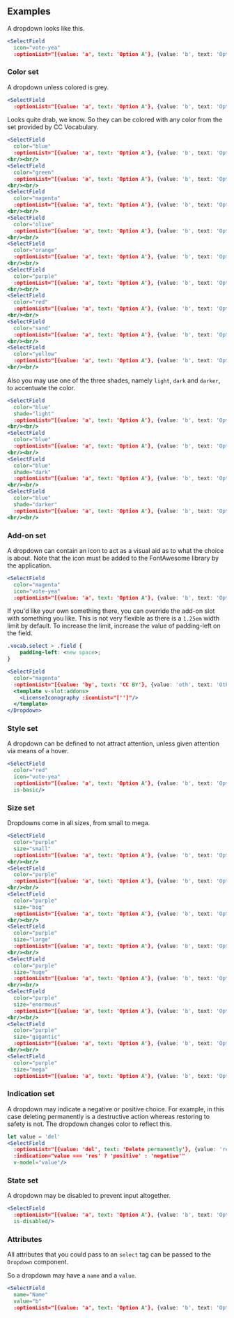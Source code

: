 ## Examples

A dropdown looks like this.

```jsx { "props": { "className": "no-i18n" } }
<SelectField
  icon="vote-yea"
  :optionList="[{value: 'a', text: 'Option A'}, {value: 'b', text: 'Option B'}]"/>
```

### Color set

A dropdown unless colored is grey.

```jsx { "props": { "className": "no-i18n" } }
<SelectField
  :optionList="[{value: 'a', text: 'Option A'}, {value: 'b', text: 'Option B'}]"/>
```

Looks quite drab, we know. So they can be colored with any color from the set 
provided by CC Vocabulary.

```jsx { "props": { "className": "no-i18n" } }
<SelectField
  color="blue"
  :optionList="[{value: 'a', text: 'Option A'}, {value: 'b', text: 'Option B'}]"/>
<br/><br/>
<SelectField
  color="green"
  :optionList="[{value: 'a', text: 'Option A'}, {value: 'b', text: 'Option B'}]"/>
<br/><br/>
<SelectField
  color="magenta"
  :optionList="[{value: 'a', text: 'Option A'}, {value: 'b', text: 'Option B'}]"/>
<br/><br/>
<SelectField
  color="olive"
  :optionList="[{value: 'a', text: 'Option A'}, {value: 'b', text: 'Option B'}]"/>
<br/><br/>
<SelectField
  color="orange"
  :optionList="[{value: 'a', text: 'Option A'}, {value: 'b', text: 'Option B'}]"/>
<br/><br/>
<SelectField
  color="purple"
  :optionList="[{value: 'a', text: 'Option A'}, {value: 'b', text: 'Option B'}]"/>
<br/><br/>
<SelectField
  color="red"
  :optionList="[{value: 'a', text: 'Option A'}, {value: 'b', text: 'Option B'}]"/>
<br/><br/>
<SelectField
  color="sand"
  :optionList="[{value: 'a', text: 'Option A'}, {value: 'b', text: 'Option B'}]"/>
<br/><br/>
<SelectField
  color="yellow"
  :optionList="[{value: 'a', text: 'Option A'}, {value: 'b', text: 'Option B'}]"/>
<br/><br/>
``` 

Also you may use one of the three shades, namely `light`, `dark` and `darker`, 
to accentuate the color.

```jsx { "props": { "className": "no-i18n" } }
<SelectField
  color="blue"
  shade="light"
  :optionList="[{value: 'a', text: 'Option A'}, {value: 'b', text: 'Option B'}]"/>
<br/><br/>
<SelectField
  color="blue"
  :optionList="[{value: 'a', text: 'Option A'}, {value: 'b', text: 'Option B'}]"/>
<br/><br/>
<SelectField
  color="blue"
  shade="dark"
  :optionList="[{value: 'a', text: 'Option A'}, {value: 'b', text: 'Option B'}]"/>
<br/><br/>
<SelectField
  color="blue"
  shade="darker"
  :optionList="[{value: 'a', text: 'Option A'}, {value: 'b', text: 'Option B'}]"/>
<br/><br/>
```

### Add-on set

A dropdown can contain an icon to act as a visual aid as to what the choice is 
about. Note that the icon must be added to the FontAwesome library by the 
application.

```jsx { "props": { "className": "no-i18n" } }
<SelectField
  color="magenta"
  icon="vote-yea"
  :optionList="[{value: 'a', text: 'Option A'}, {value: 'b', text: 'Option B'}]"/>
```

If you'd like your own something there, you can override the add-on slot with 
something you like. This is not very flexible as there is a `1.25em` width limit
by default. To increase the limit, increase the value of padding-left on the 
field.

```css
.vocab.select > .field {
    padding-left: <new space>;
}
```

```jsx { "props": { "className": "no-i18n" } }
<SelectField
  color="magenta"
  :optionList="[{value: 'by', text: 'CC BY'}, {value: 'oth', text: 'Other license'}]">
  <template v-slot:addons>
    <LicenseIconography :iconList="['']"/>
  </template>
</Dropdown>
```

### Style set

A dropdown can be defined to not attract attention, unless given attention via 
means of a hover.

```jsx { "props": { "className": "no-i18n" } }
<SelectField
  color="red"
  icon="vote-yea"
  :optionList="[{value: 'a', text: 'Option A'}, {value: 'b', text: 'Option B'}]"
  is-basic/>
```


### Size set

Dropdowns come in all sizes, from small to mega.

```jsx { "props": { "className": "no-i18n" } }
<SelectField
  color="purple"
  size="small"
  :optionList="[{value: 'a', text: 'Option A'}, {value: 'b', text: 'Option B'}]"/>
<br/><br/>
<SelectField
  color="purple"
  :optionList="[{value: 'a', text: 'Option A'}, {value: 'b', text: 'Option B'}]"/>
<br/><br/>
<SelectField
  color="purple"
  size="big"
  :optionList="[{value: 'a', text: 'Option A'}, {value: 'b', text: 'Option B'}]"/>
<br/><br/>
<SelectField
  color="purple"
  size="large"
  :optionList="[{value: 'a', text: 'Option A'}, {value: 'b', text: 'Option B'}]"/>
<br/><br/>
<SelectField
  color="purple"
  size="huge"
  :optionList="[{value: 'a', text: 'Option A'}, {value: 'b', text: 'Option B'}]"/>
<br/><br/>
<SelectField
  color="purple"
  size="enormous"
  :optionList="[{value: 'a', text: 'Option A'}, {value: 'b', text: 'Option B'}]"/>
<br/><br/>
<SelectField
  color="purple"
  size="gigantic"
  :optionList="[{value: 'a', text: 'Option A'}, {value: 'b', text: 'Option B'}]"/>
<br/><br/>
<SelectField
  color="purple"
  size="mega"
  :optionList="[{value: 'a', text: 'Option A'}, {value: 'b', text: 'Option B'}]"/>
```

### Indication set

A dropdown may indicate a negative or positive choice. For example, in this case
deleting permanently is a destructive action whereas restoring to safety is not.
The dropdown changes color to reflect this.

```jsx { "props": { "className": "no-i18n" } }
let value = 'del'
<SelectField
  :optionList="[{value: 'del', text: 'Delete permanently'}, {value: 'res', text: 'Restore to safety'}]"
  :indication="value === 'res' ? 'positive' : 'negative'"
  v-model="value"/>
```

### State set

A dropdown may be disabled to prevent input altogether.

```jsx { "props": { "className": "no-i18n" } }
<SelectField
  :optionList="[{value: 'a', text: 'Option A'}, {value: 'b', text: 'Option B'}]"
  is-disabled/>
```

### Attributes

All attributes that you could pass to an `select` tag can be passed to the 
`Dropdown` component.

So a dropdown may have a `name` and a `value`.

```jsx { "props": { "className": "no-i18n" } }
<SelectField
  name="Name"
  value="b"
  :optionList="[{value: 'a', text: 'Option A'}, {value: 'b', text: 'Option B'}]"/>
```
